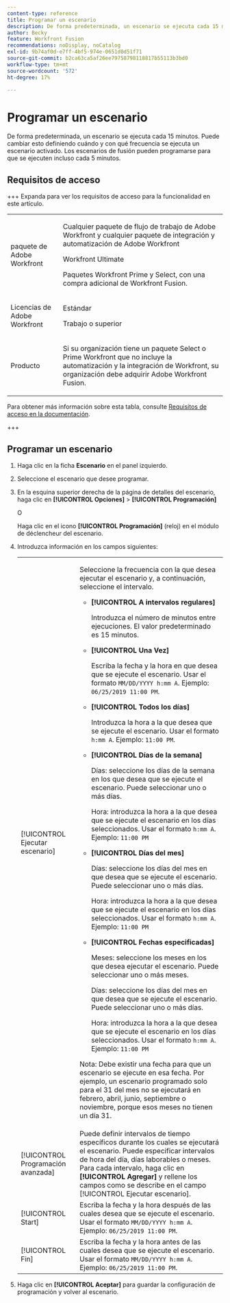 ```yaml
---
content-type: reference
title: Programar un escenario
description: De forma predeterminada, un escenario se ejecuta cada 15 minutos. Puede cambiar esto definiendo cuándo y con qué frecuencia se ejecuta un escenario activado. Los escenarios de fusión pueden programarse para que se ejecuten incluso cada 5 minutos.
author: Becky
feature: Workfront Fusion
recommendations: noDisplay, noCatalog
exl-id: 9b74af0d-e7ff-4bf5-974e-0651d0d51f71
source-git-commit: b2ca63ca5af26ee79758798118817b55113b3bd0
workflow-type: tm+mt
source-wordcount: '572'
ht-degree: 17%

---
```


# Programar un escenario

De forma predeterminada, un escenario se ejecuta cada 15 minutos. Puede cambiar esto definiendo cuándo y con qué frecuencia se ejecuta un escenario activado. Los escenarios de fusión pueden programarse para que se ejecuten incluso cada 5 minutos.

## Requisitos de acceso

+++ Expanda para ver los requisitos de acceso para la funcionalidad en este artículo.

<table style="table-layout:auto">
 <col> 
 <col> 
 <tbody> 
  <tr> 
   <td role="rowheader">paquete de Adobe Workfront</td> 
   <td> <p>Cualquier paquete de flujo de trabajo de Adobe Workfront y cualquier paquete de integración y automatización de Adobe Workfront</p><p>Workfront Ultimate</p><p>Paquetes Workfront Prime y Select, con una compra adicional de Workfront Fusion.</p> </td> 
  </tr> 
  <tr data-mc-conditions=""> 
   <td role="rowheader">Licencias de Adobe Workfront</td> 
   <td> <p>Estándar</p><p>Trabajo o superior</p> </td> 
  </tr> 
  <tr> 
   <td role="rowheader">Producto</td> 
   <td>
   <p>Si su organización tiene un paquete Select o Prime Workfront que no incluye la automatización y la integración de Workfront, su organización debe adquirir Adobe Workfront Fusion.</li></ul>
   </td> 
  </tr>
 </tbody> 
</table>

Para obtener más información sobre esta tabla, consulte [Requisitos de acceso en la documentación](/help/workfront-fusion/references/licenses-and-roles/access-level-requirements-in-documentation.md).

+++

## Programar un escenario

1. Haga clic en la ficha **Escenario** en el panel izquierdo.
1. Seleccione el escenario que desee programar.
1. En la esquina superior derecha de la página de detalles del escenario, haga clic en **[!UICONTROL Opciones]** > **[!UICONTROL Programación]**

   O

   Haga clic en el icono **[!UICONTROL Programación]** (reloj) en el módulo de déclencheur del escenario.

1. Introduzca información en los campos siguientes:

   <table style="table-layout:auto">   
    <col> 
    <col> 
    <tbody> 
     <tr> 
      <td role="rowheader">[!UICONTROL Ejecutar escenario]</td> 
      <td> <p>Seleccione la frecuencia con la que desea ejecutar el escenario y, a continuación, seleccione el intervalo.</p> 
       <ul> 
        <li> <p><strong>[!UICONTROL A intervalos regulares]</strong> </p> <p>Introduzca el número de minutos entre ejecuciones. El valor predeterminado es 15 minutos.</p> </li> 
        <li> <p><strong>[!UICONTROL Una Vez]</strong> </p> <p>Escriba la fecha y la hora en que desea que se ejecute el escenario. Usar el formato <code>MM/DD/YYYY h:mm A</code>. Ejemplo: <code>06/25/2019 11:00 PM</code>.</p> </li> 
        <li> <p><strong>[!UICONTROL Todos los días]</strong> </p> <p>Introduzca la hora a la que desea que se ejecute el escenario. Usar el formato <code>h:mm A</code>. Ejemplo: <code>11:00 PM</code>.</p> </li> 
        <li> <p><strong>[!UICONTROL Días de la semana]</strong> </p> <p>Días: seleccione los días de la semana en los que desea que se ejecute el escenario. Puede seleccionar uno o más días.</p> <p>Hora: introduzca la hora a la que desea que se ejecute el escenario en los días seleccionados. Usar el formato <code>h:mm A</code>. Ejemplo: <code>11:00 PM</code></p> </li> 
        <li> <p><strong>[!UICONTROL Días del mes]</strong> </p> <p>Días: seleccione los días del mes en que desea que se ejecute el escenario. Puede seleccionar uno o más días.</p> <p>Hora: introduzca la hora a la que desea que se ejecute el escenario en los días seleccionados. Usar el formato <code>h:mm A</code>. Ejemplo: <code>11:00 PM</code></p> </li> 
        <li> <p><strong>[!UICONTROL Fechas especificadas]</strong> </p> <p>Meses: seleccione los meses en los que desea ejecutar el escenario. Puede seleccionar uno o más meses.</p> <p>Días: seleccione los días del mes en que desea que se ejecute el escenario. Puede seleccionar uno o más días.</p> <p>Hora: introduzca la hora a la que desea que se ejecute el escenario en los días seleccionados. Usar el formato <code>h:mm A</code>. Ejemplo: <code>11:00 PM</code></p> </li> 
       </ul> <p>Nota: Debe existir una fecha para que un escenario se ejecute en esa fecha. Por ejemplo, un escenario programado solo para el 31 del mes no se ejecutará en febrero, abril, junio, septiembre o noviembre, porque esos meses no tienen un día 31.</p> </td> 
     </tr> 
     <tr> 
      <td role="rowheader">[!UICONTROL Programación avanzada]</td> 
      <td>Puede definir intervalos de tiempo específicos durante los cuales se ejecutará el escenario. Puede especificar intervalos de hora del día, días laborables o meses. Para cada intervalo, haga clic en <strong>[!UICONTROL Agregar]</strong> y rellene los campos como se describe en el campo [!UICONTROL Ejecutar escenario].</td> 
     </tr> 
     <tr> 
      <td role="rowheader">[!UICONTROL Start]</td> 
      <td>Escriba la fecha y la hora después de las cuales desea que se ejecute el escenario. Usar el formato <code>MM/DD/YYYY h:mm A</code>. Ejemplo: <code>06/25/2019 11:00 PM</code>.</td> 
     </tr> 
     <tr> 
      <td role="rowheader">[!UICONTROL Fin]</td> 
      <td>Escriba la fecha y la hora antes de las cuales desea que se ejecute el escenario. Usar el formato <code>MM/DD/YYYY h:mm A</code>. Ejemplo: <code>06/25/2019 11:00 PM</code>.</td> 
     </tr> 
    </tbody> 
   </table>

1. Haga clic en **[!UICONTROL Aceptar]** para guardar la configuración de programación y volver al escenario.
